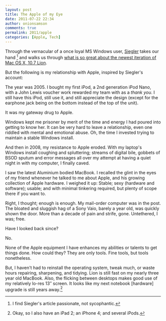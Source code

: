 ```yaml
---
layout: post
title: The Apple of my Eye
date: 2011-07-22 22:34
author: onionsamson
comments: true
permalink: 2011/apple
categories: [Apple, Tech]
---
```


Through the vernacular of a once loyal MS Windows user,
[Siegler](http://techcrunch.com/author/tcparislemon/ "ParisLemon") takes
our hand [^1] and walks us through [what is so great about
the newest iteration of Mac OS X, 10.7
Lion](http://techcrunch.com/2011/07/20/os-x-lion-upgrade/ "With OS X Lion, Apple Touches Upon The Next Decade Of The OS").

But the following is my relationship with Apple, inspired by Siegler's
account:

The year was 2005. I bought my first iPod, a 2nd generation iPod Nano,
with a John Lewis voucher work rewarded my team with as a *thank you*. I
still have this iPod, still use it, and still appreciate the design
(except for the earphone jack being on the bottom instead of the top of
the unit).

It was my gateway drug to Apple.

Windows kept me prisoner by merit of the time and energy I had poured
into getting to know her. It can be very hard to leave a relationship,
even one riddled with mental and emotional abuse. Oh, the time I
invested trying to maintain a stable Windows install.

And then in 2008, my resistance to Apple eroded. With my laptop's
Windows install coughing and spluttering; streams of digital bile,
gobbets of BSOD sputum and error messages all over my attempt at having
a quiet night in with my computer, I finally caved.

I saw the latest Aluminium bodied MacBook. I recalled the glint in the
eyes of my friend whenever he talked to me about Apple, and his growing
collection of Apple hardware. I weighed it up: Stable; sexy (hardware
and software); usable; and with minimal tinkering required, but plenty
of scope there if you want to.

Right, I thought; enough is enough. My mail-order computer was in the
post. The bloated and sluggish hag of a Sony Vaio, barely a year old,
was quickly shown the door. More than a decade of pain and strife, gone.
Untethered, I was; free.

Have I looked back since?

No.

None of the Apple equipment I have enhances my abilities or talents to
get things done. How could they? They are only tools. Fine tools, but
tools nonetheless.

But, I haven't had to reinstall the operating system, tweak much, or
waste hours repairing, sharpening, and tidying. Lion is still fast on my
nearly three year old MacBook. Also, the flicking between desktops makes
good use of my relatively lo-res 13″ screen. It looks like my next
notebook \[hardware\] upgrade is still years away.[^2]

[^1]: I find Siegler's article passionate, not sycophantic.

[^2]: Okay, so I also have an iPad 2; an iPhone 4; and several iPods.
